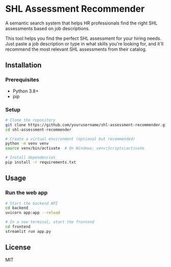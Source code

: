 
# SHL Assessment Recommender

A semantic search system that helps HR professionals find the right SHL assessments based on job descriptions.

This tool helps you find the perfect SHL assessment for your hiring needs. Just paste a job description or type in what skills you're looking for, and it'll recommend the most relevant SHL assessments from their catalog.

## Installation

### Prerequisites

- Python 3.8+
- pip

### Setup

```bash
# Clone the repository
git clone https://github.com/yourusername/shl-assessment-recommender.git
cd shl-assessment-recommender

# Create a virtual environment (optional but recommended)
python -m venv venv
source venv/bin/activate  # On Windows: venv\Scripts\activate

# Install dependencies
pip install -r requirements.txt
```

## Usage

### Run the web app

```bash
# Start the backend API
cd backend
uvicorn app:app --reload

# In a new terminal, start the frontend
cd frontend
streamlit run app.py
```

## License

MIT
